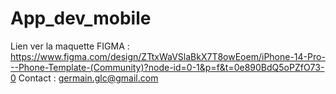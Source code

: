 # App_dev_mobile
Lien ver la maquette FIGMA : https://www.figma.com/design/ZTtxWaVSlaBkX7T8owEoem/iPhone-14-Pro---Phone-Template-(Community)?node-id=0-1&p=f&t=0e890BdQ5oPZfO73-0
Contact : germain.glc@gmail.com
